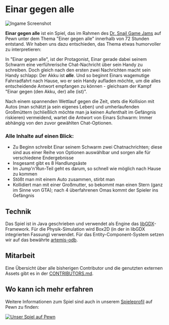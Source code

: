 # Einar gegen alle

![Ingame Screenshot](https://www.dropbox.com/s/unayqaqprlqq686/einar_preview.png?raw=1)


**Einar gegen alle** ist ein Spiel, das im Rahmen des [Dr. Snail Game Jams](https://pewn.de/events/1390605-Dr-Snails-Game-Jam/) auf Pewn unter dem Thema "Einer gegen alle" innerhalb von 72 Stunden entstand. Wir haben uns dazu entschieden, das Thema etwas humorvoller zu interpretieren:

In "Einar gegen alle", ist der Protagonist, Einar gerade dabei seinem Schwarm eine verführerische Chat-Nachricht über sein Handy zu schreiben. Doch gleich nach den ersten zwei Nachrichten macht sein Handy schlapp: Der Akku ist **_alle_**. Und so beginnt Einars wagemutige Fahrradfahrt nach Hause, wo er sein Handy aufladen möchte, um die alles entscheidende Antwort empfangen zu können - gleichsam der Kampf "Einar gegen (den Akku, der) alle (ist)".

Nach einem spannenden Wettlauf gegen die Zeit, stets die Kollision mit Autos (man schätzt ja sein eigenes Leben) und umherlaufenden Großmüttern (schließlich möchte man ja keinen Aufenthalt im Gefängnis riskieren) vermeidend, wartet die Antwort von Einars Schwarm: Immer abhängig von den zuvor gewählten Chat-Optionen.

### Alle Inhalte auf einen Blick:

- Zu Beginn schreibt Einar seinem Schwarm zwei Chatnachrichten; diese sind aus einer Reihe von Optionen auswählbar und sorgen alle für verschiedene Endergebnisse
- Insgesamt gibt es 8 Handlungsäste
- Im Jump'n'Run-Teil geht es darum, so schnell wie möglich nach Hause zu kommen
- Stößt man mit einem Auto zusammen, stirbt man
- Kollidiert man mit einer Großmutter, so bekommt man einen Stern (ganz im Sinne von GTA); nach 4 überfahrenen Omas kommt der Spieler ins Gefängnis

## Technik 
Das Spiel ist in Java geschrieben und verwendet als Engine das [libGDX](https://libgdx.badlogicgames.com/)-Framework. Für die Physik-Simulation wird Box2D (in der in libGDX integrierten Fassung) verwendet. 
Für das Entity-Component-System setzen wir auf das bewährte [artemis-odb](https://github.com/junkdog/artemis-odb).

## Mitarbeit
Eine Übersicht über alle bisherigen Contributor und die genutzten externen Assets gibt es in der [CONTRIBUTORS.md](https://github.com/eskalon/einargegenalle/blob/master/CONTRIBUTORS.md).

## Wo kann ich mehr erfahren
Weitere Informationen zum Spiel sind auch in unserem [Spieleprofil](https://pewn.de/games/1455055-Einar-gegen-alle/) auf Pewn zu finden:

<a href="https://pewn.de/games/1455055-Einar-gegen-alle/?vote=notify">![Unser Spiel auf Pewn](https://www.dropbox.com/s/vtbz8t4aq107xwr/pewn3_general.png?raw=1)</a>
